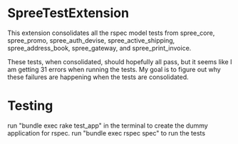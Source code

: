 SpreeTestExtension
==================

This extension consolidates all the rspec model tests from spree_core, spree_promo, spree_auth_devise, 
spree_active_shipping, spree_address_book, spree_gateway, and spree_print_invoice. 

These tests, when consolidated, should hopefully all pass, but it seems like I am getting 31 errors when running the tests. 
My goal is to figure out why these failures are happening when the tests are consolidated. 

Testing
=======

run "bundle exec rake test_app" in the terminal to create the dummy application for rspec.
run "bundle exec rspec spec" to run the tests
